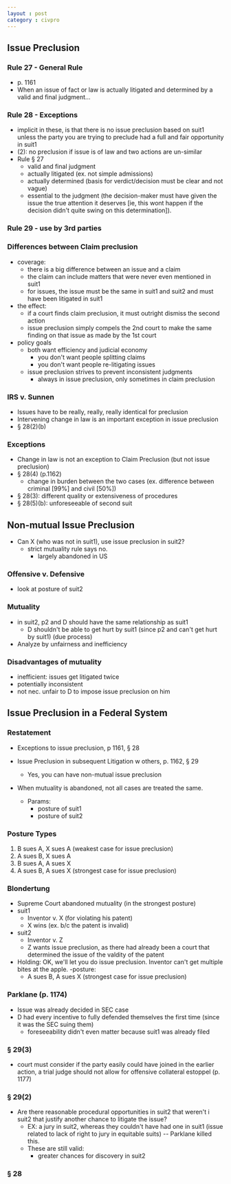 ```yaml
---
layout : post
category : civpro
---
```


## Issue Preclusion

### Rule 27 - General Rule
- p. 1161
- When an issue of fact or law is actually litigated and determined by a valid and final judgment...

### Rule 28 - Exceptions
- implicit in these, is that there is no issue preclusion based on suit1 unless the party you are trying to preclude had a full and fair opportunity in suit1 
- (2): no preclusion if issue is of law and two actions are un-similar
- Rule § 27
	- valid and final judgment
	- actually litigated (ex. not simple admissions)
	- actually determined (basis for verdict/decision must be clear and not vague)
	- essential to the judgment (the decision-maker must have given the issue the true attention it deserves [ie, this wont happen if the decision didn't quite swing on this determination]).

### Rule 29 - use by 3rd parties

### Differences between Claim preclusion
- coverage:
	- there is a big difference between an issue and a claim
	- the claim can include matters that were never even mentioned in suit1
	- for issues, the issue must be the same in suit1 and suit2 and must have been litigated in suit1
- the effect:
	- if a court finds claim preclusion, it must outright dismiss the second action
	- issue preclusion simply compels the 2nd court to make the same finding on that issue as made by the 1st court
- policy goals
	- both want efficiency and judicial economy
		- you don't want people splitting claims
		- you don't want people re-litigating issues
	- issue preclusion strives to prevent inconsistent judgments
		- always in issue preclusion, only sometimes in claim preclusion

### IRS v. Sunnen
- Issues have to be really, really, really identical for preclusion
- Intervening change in law is an important exception in issue preclusion
- § 28(2)(b)

### Exceptions 
- Change in law is not an exception to Claim Preclusion (but not issue preclusion)
- § 28(4) (p.1162)
	- change in burden between the two cases (ex. difference between criminal [99%] and civil [50%])
- § 28(3): different quality or extensiveness of procedures
- § 28(5)(b): unforeseeable of second suit

## Non-mutual Issue Preclusion
- Can X (who was not in suit1), use issue preclusion in suit2?
	- strict mutuality rule says no.
		- largely abandoned in US

### Offensive v. Defensive
- look at posture of suit2

### Mutuality
- in suit2, p2 and D should have the same relationship as suit1
	- D shouldn't be able to get hurt by suit1 (since p2 and can't get hurt by suit1) (due process)
- Analyze by unfairness and inefficiency

### Disadvantages of mutuality
- inefficient: issues get litigated twice
- potentially inconsistent
- not nec. unfair to D to impose issue preclusion on him

## Issue Preclusion in a Federal System

### Restatement
- Exceptions to issue preclusion, p 1161, § 28
- Issue Preclusion in subsequent Litigation w others, p. 1162, § 29
	- Yes, you can have non-mutual issue preclusion

- When mutuality is abandoned, not all cases are treated the same.
	- Params: 
		- posture of suit1
		- posture of suit2

### Posture Types
1. B sues A, X sues A (weakest case for issue preclusion)
2. A sues B, X sues A
3. B sues A, A sues X
4. A sues B, A sues X (strongest case for issue preclusion)

### Blondertung
- Supreme Court abandoned mutuality (in the strongest posture)
- suit1
	- Inventor v. X (for violating his patent)
	- X wins (ex. b/c the patent is invalid)
- suit2
	- Inventor v. Z
	- Z wants issue preclusion, as there had already been a court that determined the issue of the valdity of the patent
- Holding: OK, we'll let you do issue preclusion. Inventor can't get multiple bites at the apple.
-posture:
	- A sues B, A sues X (strongest case for issue preclusion)

### Parklane (p. 1174)
- Issue was already decided in SEC case
- D had every incentive to fully defended themselves the first time (since it was the SEC suing them)
	- foreseeability didn't even matter because suit1 was already filed

### § 29(3)
- court must consider if the party easily could have joined in the earlier action, a trial judge should not allow for offensive collateral estoppel (p. 1177)

### § 29(2)
- Are there reasonable procedural opportunities in suit2 that weren't i suit2 that justify another chance to litigate the issue?
	- EX: a jury in suit2, whereas they couldn't have had one in suit1 (issue related to lack of right to jury in equitable suits) -- Parklane killed this.
	- These are still valid:
		- greater chances for discovery in suit2

### § 28